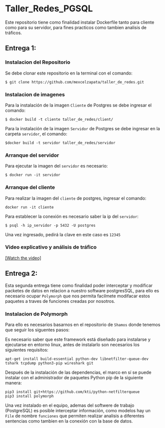 # Taller_Redes_PGSQL

Este repositorio tiene como finalidad instalar Dockerfile tanto para cliente como para su servidor, para fines practicos como tambien analisis de tráficos.
## Entrega 1:
### Instalacion del Repositorio
Se debe clonar este repositorio en la terminal con el comando:

```
$ git clone https://github.com/mexcelzapata/taller_de_redes.git
```
### Instalacion de imagenes 
Para la instalación de la imagen `Cliente` de Postgres se debe ingresar el comando:
```
$ docker build -t cliente taller_de_redes/client/
```
Para la instalación de la imagen `Servidor` de Postgres se debe ingresar en la carpeta `servidor`, el comando:
```
$docker build -t servidor taller_de_redes/servidor

```
### Arranque del servidor
Para ejecutar la imagen del `servidor`  es necesario:

```
$ docker run -it servidor
```

### Arranque del cliente
Para realizar la imagen del `cliente` de postgres, ingresar el comando:

```
docker run -it cliente

```
Para establecer la conexión es necesario saber la ip del `servidor`:
```
$ psql -h ip_servidor -p 5432 -U postgres

```
Una vez ingresado, pedirá la clave en este caso es `12345` 


### Video explicativo y análisis de tráfico

[[Watch the video]](https://youtu.be/meM9peWLYMg)

## Entrega 2:

Esta segunda entrega tiene como finalidad poder interceptar y modificar packetes de datos en relacion a nuestro software postgresSQL, para ello es necesario ocupar `Polymorph` que nos permita facilmete modifacar estos paquetes a traves de funciones creadas por nosotros.

### Instalacion de Polymorph 

Para ello es necesarios basarnos en el repositorio de `Shamos` donde tenemos que seguir los siguentes pasos:

Es necesario saber que este framework está diseñado para instalarse y ejecutarse en entorno linux, antes de instalarlo son necesarios los siguientes requisitos:

```
apt-get install build-essential python-dev libnetfilter-queue-dev tshark tcpdump python3-pip wireshark git
```

Después de la instalación de las dependencias, el marco en sí se puede instalar con el administrador de paquetes Python pip de la siguiente manera:

```
pip3 install git+https://github.com/kti/python-netfilterqueue
pip3 install polymorph
```

Una vez instalado en el equipo, ademas del softwere de trabajo (PostgreSQL) es posible interceptar información, como modelos hay un `File` de nombre `funciones` que permiten realizar analisis a diferentes sentencias como tambien en la conexión con la base de datos.





